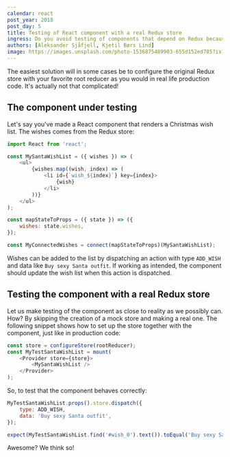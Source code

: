 ```yaml
---
calendar: react
post_year: 2018
post_day: 5
title: Testing of React component with a real Redux store
ingress: Do you avoid testing of components that depend on Redux because you fear the complexity? Are you loosing sleep worrying about configuring huge mock stores for testing the simplest of components? Fear no moarrr!
authors: [Aleksander Sjåfjell, Kjetil Børs Lind]
image: https://images.unsplash.com/photo-1536875489903-655d152ed785?ixlib=rb-0.3.5&ixid=eyJhcHBfaWQiOjEyMDd9&s=013a6617dd12f780e8db23b449b22a20&auto=format&fit=crop&w=2255&q=80
---
```


The easiest solution will in some cases be to configure the original Redux store with your favorite root reducer as you would in real life production code. It's actually not that complicated!

## The component under testing

Let's say you've made a React component that renders a Christmas wish list. The wishes comes from the Redux store:

```js
import React from 'react';

const MySantaWishList = ({ wishes }) => (
    <ul>
        {wishes.map((wish, index) => (
            <li id={`wish_${index}`} key={index}>
                {wish}
            </li>
        ))}
    </ul>
);

const mapStateToProps = ({ state }) => ({
    wishes: state.wishes,
});

const MyConnectedWishes = connect(mapStateToProps)(MySantaWishList);
```

Wishes can be added to the list by dispatching an action with type `ADD_WISH` and data like `Buy sexy Santa outfit`. If working as intended, the component should update the wish list when this action is dispatched.

## Testing the component with a real Redux store

Let us make testing of the component as close to reality as we possibly can. How? By skipping the creation of a mock store and making a real one. The following snippet shows how to set up the store together with the component, just like in production code:

```js
const store = configureStore(rootReducer);
const MyTestSantaWishList = mount(
    <Provider store={store}>
        <MySantaWishList />
    </Provider>
);
```

So, to test that the component behaves correctly:

```js
MyTestSantaWishList.props().store.dispatch({
    type: ADD_WISH,
    data: 'Buy sexy Santa outfit',
});

expect(MyTestSantaWishList.find('#wish_0').text()).toEqual('Buy sexy Santa outfit');
```

Awesome? We think so!
